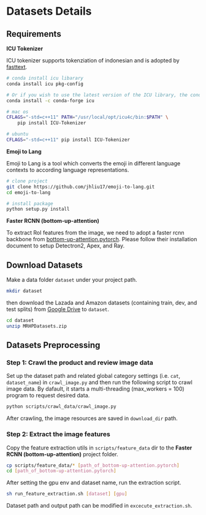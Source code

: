# Datasets Details

## Requirements

**ICU Tokenizer**

ICU tokenizer supports tokenziation of indonesian and is adopted by [fasttext](https://fasttext.cc).

```bash
# conda install icu libarary
conda install icu pkg-config

# Or if you wish to use the latest version of the ICU library, the conda-forge channel typically contains a more up to date version.
conda install -c conda-forge icu

# mac os
CFLAGS="-std=c++11" PATH="/usr/local/opt/icu4c/bin:$PATH" \
    pip install ICU-Tokenizer

# ubuntu
CFLAGS="-std=c++11" pip install ICU-Tokenizer
```

**Emoji to Lang**

Emoji to Lang is a tool which converts the emoji in different language contexts to according language representations.

```bash
# clone project
git clone https://github.com/jhliu17/emoji-to-lang.git
cd emoji-to-lang

# install package
python setup.py install
```

**Faster RCNN (bottom-up-attention)**

To extract RoI features from the image, we need to adopt a faster rcnn backbone from [bottom-up-attention.pytorch](https://github.com/MILVLG/bottom-up-attention.pytorch). Please follow their installation document to setup Detectron2, Apex, and Ray.


## Download Datasets

Make a data folder `dataset` under your project path.

```bash
mkdir dataset
```

then download the Lazada and Amazon datasets (containing train, dev, and test splits) from [Google Drive](https://drive.google.com/file/d/1XMaospdOeEoXKVuH05YyH038log0lgVx/view?usp=sharing) to `dataset`.

```bash
cd dataset
unzip MRHPDatasets.zip
```

## Datasets Preprocessing

### Step 1: Crawl the product and review image data

Set up the dataset path and related global category settings (i.e. `cat`, `dataset_name`) in `crawl_image.py` and then run the following script to crawl image data. By dafault, it starts a multi-threading (max_workers = 100) program to request desired data.

```bash
python scripts/crawl_data/crawl_image.py
```

After crawling, the image resources are saved in `download_dir` path.

### Step 2: Extract the image features

Copy the feature extraction utils in `scripts/feature_data` dir to the **Faster RCNN (bottom-up-attention)** project folder.

```bash
cp scripts/feature_data/* [path_of_bottom-up-attention.pytorch]
cd [path_of_bottom-up-attention.pytorch]
```

After setting the gpu env and dataset name, run the extraction script.

```bash
sh run_feature_extraction.sh [dataset] [gpu]
```

Dataset path and output path can be modified in `excecute_extraction.sh`.
